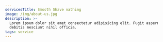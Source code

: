 ```yaml
---
servicesTitle: Smooth Shave nathing
image: /img/about-us.jpg
description: >-
  Lorem ipsum dolor sit amet consectetur adipisicing elit. Fugit aspernatur quo
  debitis nesciunt nihil officia.
tags: service
---
```


